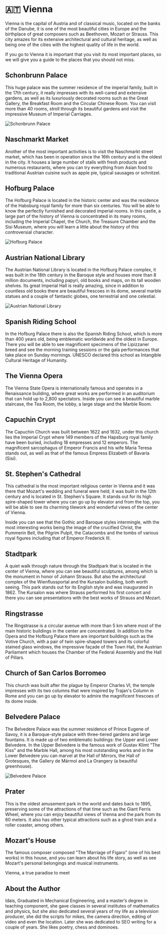 # 🇦🇹 Vienna

Vienna is the capital of Austria and of classical music, located on the
banks of the Danube, it is one of the most beautiful cities in Europe
and the birthplace of great composers such as Beethoven, Mozart or
Strauss. This city amazes for its extensive architectural and cultural
heritage, as well as being one of the cities with the highest quality of
life in the world.

If you go to Vienna it is important that you visit its most important
places, so we will give you a guide to the places that you should not
miss.

## Schonbrunn Palace

This huge palace was the summer residence of the imperial family, built
in the 17th century, it really impresses with its well-cared and
extensive gardens, as well as its luxuriously decorated rooms such as
the Great Gallery, the Breakfast Room and the Circular Chinese Room. You
can visit more than 40 rooms, stroll through its beautiful gardens and
visit the impressive Museum of Imperial Carriages.

![Schonbrunn Palace](_static/images/vienna/image1.jpeg)

## Naschmarkt Market

Another of the most important activities is to visit the Naschmarkt
street market, which has been in operation since the 16th century and is
the oldest in the city. It houses a large number of stalls with fresh
products and numerous restaurants, where you can try everything from
Asian food to traditional Austrian cuisine such as apple pie, typical
sausages or schnitzel.

## Hofburg Palace

The Hofburg Palace is located in the historic center and was the
residence of the Habsburg royal family for more than six centuries. You
will be able to know the perfectly furnished and decorated imperial
rooms. In this castle, a large part of the history of Vienna is
concentrated in its many rooms, including the Imperial Chapel, the
Church, the Treasure Chamber and the Sisi Museum, where you will learn a
little about the history of this controversial character.

![Hofburg Palace](_static/images/vienna/image2.jpeg)

## Austrian National Library

The Austrian National Library is located in the Hofburg Palace complex,
it was built in the 18th century in the Baroque style and houses more
than 8 million documents, including papyri, old books and maps, on its
tall wooden shelves. Its great Imperial Hall is really amazing, since in
addition to countless old books there are beautiful frescoes in its
dome, several marble statues and a couple of fantastic globes, one
terrestrial and one celestial.

![Austrian National Library](_static/images/vienna/image3.jpeg)

## Spanish Riding School

In the Hofburg Palace there is also the Spanish Riding School, which is
more than 400 years old, being emblematic worldwide and the oldest in
Europe. There you will be able to see magnificent specimens of the
Lipizzaner breed and see the morning training sessions or the gala
performances that take place on Sunday mornings. UNESCO declared this
school as Intangible Cultural Heritage of Humanity.

## The Vienna Opera

The Vienna State Opera is internationally famous and operates in a
Renaissance building, where great works are performed in an auditorium
that can hold up to 2,800 spectators. Inside you can see a beautiful
marble staircase, the Tea Room, the lobby, a large stage and the Marble
Room.

## Capuchin Crypt

The Capuchin Church was built between 1622 and 1632, under this church
lies the Imperial Crypt where 149 members of the Hapsburg royal family
have been buried, including 18 empresses and 12 emperors. The
magnificent sarcophagus of Emperor Francis and his wife Maria Teresa
stands out, as well as that of the famous Empress Elizabeth of Bavaria
(Sisi).

## St. Stephen\'s Cathedral

This cathedral is the most important religious center in Vienna and it
was there that Mozart\'s wedding and funeral were held, it was built in
the 12th century and is located in St. Stephen\'s Square. It stands out
for its high spire-shaped tower where you can go up by elevator and from
the top, you will be able to see its charming tilework and wonderful
views of the center of Vienna.

Inside you can see that the Gothic and Baroque styles intermingle, with
the most interesting works being the image of the crucified Christ, the
Pummerin Bell, the Pilgrim Pulpit, the Catacombs and the tombs of
various royal figures including that of Emperor Frederick III.

## Stadtpark

A quiet walk through nature through the Stadtpark that is located in the
center of Vienna, where you can see beautiful sculptures, among which is
the monument in honor of Johann Strauss. But also the architectural
complex of the Wienflussportal and the Kursalon building, both worth
seeing. This park stands out for its English style and was inaugurated
in 1862. The Kursalon was where Strauss performed his first concert and
there you can see presentations with the best works of Strauss and
Mozart.

## Ringstrasse

The Ringstrasse is a circular avenue with more than 5 km where most of
the main historic buildings in the center are concentrated. In addition
to the Opera and the Hofburg Palace there are important buildings such
as the Votive Church, with a pair of twin spire-shaped towers and its
colorful stained glass windows, the impressive façade of the Town Hall,
the Austrian Parliament which houses the Chamber of the Federal Assembly
and the Hall of Pillars.

## Church of San Carlos Borromeo

This church was built after the plague by Emperor Charles VI, the temple
impresses with its two columns that were inspired by Trajan\'s Column in
Rome and you can go up by elevator to admire the magnificent frescoes of
its dome inside.

## Belvedere Palace

The Belvedere Palace was the summer residence of Prince Eugene of Savoy,
it is a Baroque-style palace with three-tiered gardens and large
fountains. It is made up of two emblematic buildings: the Upper and
Lower Belvedere. In the Upper Belvedere is the famous work of Gustav
Klimt \"The Kiss\" and the Marble Hall, among his most outstanding works
and in the Lower Belvedere you can marvel at the Hall of Mirrors, the
Hall of Grotesques, the Gallery de Mármol and La Orangery (a beautiful
greenhouse).

![Belvedere Palace](_static/images/vienna/image4.jpeg)

## Prater

This is the oldest amusement park in the world and dates back to 1895,
preserving some of the attractions of that time such as the Giant Ferris
Wheel, where you can enjoy beautiful views of Vienna and the park from
its 60 meters. It also has other typical attractions such as a ghost
train and a roller coaster, among others.

## Mozart\'s House

The famous composer composed \"The Marriage of Figaro\" (one of his best
works) in this house, and you can learn about his life story, as well as
see Mozart\'s personal belongings and musical instruments.

Vienna, a true paradise to meet

## About the Author

Idais, Graduated in Mechanical Engineering, and a master’s degree in teaching component, she gave classes in several institutes of mathematics and physics, but she also dedicated several years of my life as a television producer, she did the scripts for mikes, the camera direction, editing of video and even the location. Later she was dedicated to SEO writing for a couple of years. She likes poetry, chess and dominoes.
